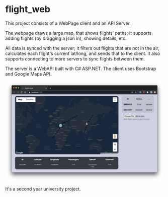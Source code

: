 # flight_web

This project consists of a WebPage client and an API Server.

The webpage draws a large map, that shows flights' paths;
It supports adding flights (by dragging a json in), showing details, etc.

All data is synced with the server; it filters out flights that are not in the air, calculates each flight's current lat/long, and sends that to the client. It also supports connecting to more servers to sync flights between them.

The server is a WebAPI built with C# ASP.NET.
The client uses Bootstrap and Google Maps API.

![screenshot_from_chrome](https://github.com/nitasn/flight_web/blob/master/ScreenShot.png?raw=true)

It's a second year university project.
